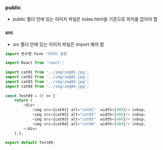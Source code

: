 
### public
- public 폴더 안에 있는 이미지 파일은 index.html을 기준으로 위치를 잡아야 함

### src
- src 폴더 안에 있는 이미지 파일은 import 해야 함
```typescript
import 변수명 form '이미지 경로'
```

```typescript
import React from 'react';  
  
import cat01 from '../img/img01.jpg';  
import cat02 from '../img/img02.jpg';  
import cat03 from '../img/img03.jpg';  
import cat04 from '../img/img04.jpg';  
  
const Test09 = () => {  
    return (  
        <div>  
            <img src={cat01} alt="cat01"  width={400}/> &nbsp;  
            <img src={cat02} alt="cat02"  width={400}/> &nbsp;  
            <img src={cat03} alt="cat03"  width={400}/> &nbsp;  
            <img src={cat04} alt="cat04"  width={400}/> &nbsp;  
        </div>  
    );};  
  
export default Test09;
```